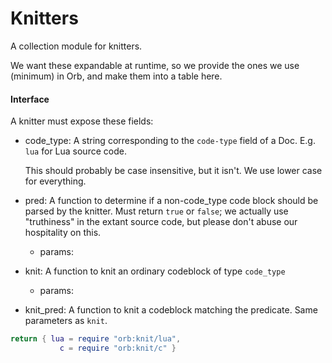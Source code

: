 # Knitters


  A collection module for knitters\.

We want these expandable at runtime, so we provide the ones we use \(minimum\)
in Orb, and make them into a table here\.


#### Interface

A knitter must expose these fields:


- code\_type:  A string corresponding to the `code-type` field of a Doc\.
    E\.g\. `lua` for Lua source code\.

    This should probably be case insensitive, but it isn't\.  We use
    lower case for everything\.


- pred:  A function to determine if a non\-code\_type code block should be
    parsed by the knitter\.  Must return `true` or `false`; we actually
    use "truthiness" in the extant source code, but please don't abuse
    our hospitality on this\.

  - params:


- knit:  A function to knit an ordinary codeblock of type `code_type`

   - params:


- knit\_pred:  A function to knit a codeblock matching the predicate\.  Same
    parameters as `knit`\.


```lua
return { lua = require "orb:knit/lua",
           c = require "orb:knit/c" }
```

